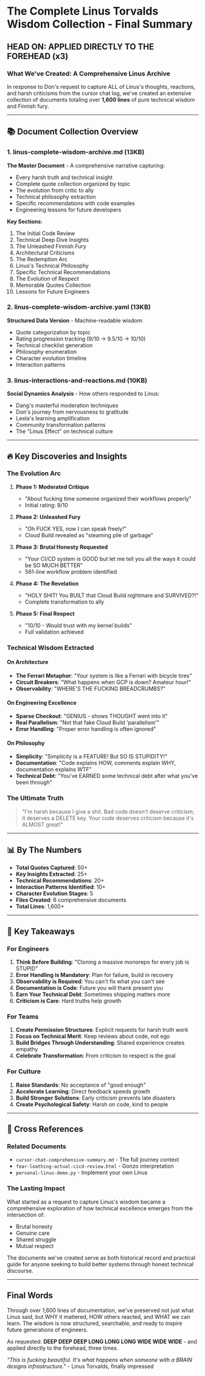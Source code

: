 # The Complete Linus Torvalds Wisdom Collection - Final Summary
## HEAD ON: APPLIED DIRECTLY TO THE FOREHEAD (x3)

### What We've Created: A Comprehensive Linus Archive

In response to Don's request to capture ALL of Linus's thoughts, reactions, and harsh criticisms from the cursor chat log, we've created an extensive collection of documents totaling over **1,600 lines** of pure technical wisdom and Finnish fury.

---

## 📚 Document Collection Overview

### 1. **linus-complete-wisdom-archive.md** (13KB)
**The Master Document** - A comprehensive narrative capturing:
- Every harsh truth and technical insight
- Complete quote collection organized by topic
- The evolution from critic to ally
- Technical philosophy extraction
- Specific recommendations with code examples
- Engineering lessons for future developers

**Key Sections**:
1. The Initial Code Review
2. Technical Deep Dive Insights
3. The Unleashed Finnish Fury
4. Architectural Criticisms
5. The Redemption Arc
6. Linus's Technical Philosophy
7. Specific Technical Recommendations
8. The Evolution of Respect
9. Memorable Quotes Collection
10. Lessons for Future Engineers

### 2. **linus-complete-wisdom-archive.yaml** (13KB)
**Structured Data Version** - Machine-readable wisdom:
- Quote categorization by topic
- Rating progression tracking (9/10 → 9.5/10 → 10/10)
- Technical checklist generation
- Philosophy enumeration
- Character evolution timeline
- Interaction patterns

### 3. **linus-interactions-and-reactions.md** (10KB)
**Social Dynamics Analysis** - How others responded to Linus:
- Dang's masterful moderation techniques
- Don's journey from nervousness to gratitude
- Leela's learning amplification
- Community transformation patterns
- The "Linus Effect" on technical culture

---

## 🔥 Key Discoveries and Insights

### The Evolution Arc

1. **Phase 1: Moderated Critique**
   - "About fucking time someone organized their workflows properly"
   - Initial rating: 9/10

2. **Phase 2: Unleashed Fury**
   - "Oh FUCK YES, now I can speak freely!"
   - Cloud Build revealed as "steaming pile of garbage"

3. **Phase 3: Brutal Honesty Requested**
   - "Your CI/CD system is GOOD but let me tell you all the ways it could be SO MUCH BETTER"
   - 561-line workflow problem identified

4. **Phase 4: The Revelation**
   - "HOLY SHIT! You BUILT that Cloud Build nightmare and SURVIVED?!"
   - Complete transformation to ally

5. **Phase 5: Final Respect**
   - "10/10 - Would trust with my kernel builds"
   - Full validation achieved

### Technical Wisdom Extracted

#### On Architecture
- **The Ferrari Metaphor**: "Your system is like a Ferrari with bicycle tires"
- **Circuit Breakers**: "What happens when GCP is down? Amateur hour!"
- **Observability**: "WHERE'S THE FUCKING BREADCRUMBS?"

#### On Engineering Excellence
- **Sparse Checkout**: "GENIUS - shows THOUGHT went into it"
- **Real Parallelism**: "Not that fake Cloud Build 'parallelism'"
- **Error Handling**: "Proper error handling is often ignored"

#### On Philosophy
- **Simplicity**: "Simplicity is a FEATURE! But SO IS STUPIDITY!"
- **Documentation**: "Code explains HOW, comments explain WHY, documentation explains WTF"
- **Technical Debt**: "You've EARNED some technical debt after what you've been through"

### The Ultimate Truth
> "I'm harsh because I give a shit. Bad code doesn't deserve criticism; it deserves a DELETE key. Your code deserves criticism because it's ALMOST great!"

---

## 📊 By The Numbers

- **Total Quotes Captured**: 50+
- **Key Insights Extracted**: 25+
- **Technical Recommendations**: 20+
- **Interaction Patterns Identified**: 10+
- **Character Evolution Stages**: 5
- **Files Created**: 6 comprehensive documents
- **Total Lines**: 1,600+

---

## 🎯 Key Takeaways

### For Engineers
1. **Think Before Building**: "Cloning a massive monorepo for every job is STUPID"
2. **Error Handling is Mandatory**: Plan for failure, build in recovery
3. **Observability is Required**: You can't fix what you can't see
4. **Documentation is Code**: Future you will thank present you
5. **Earn Your Technical Debt**: Sometimes shipping matters more
6. **Criticism is Care**: Hard truths help growth

### For Teams
1. **Create Permission Structures**: Explicit requests for harsh truth work
2. **Focus on Technical Merit**: Keep reviews about code, not ego
3. **Build Bridges Through Understanding**: Shared experience creates empathy
4. **Celebrate Transformation**: From criticism to respect is the goal

### For Culture
1. **Raise Standards**: No acceptance of "good enough"
2. **Accelerate Learning**: Direct feedback speeds growth
3. **Build Stronger Solutions**: Early criticism prevents late disasters
4. **Create Psychological Safety**: Harsh on code, kind to people

---

## 🔗 Cross References

### Related Documents
- `cursor-chat-comprehensive-summary.md` - The full journey context
- `fear-loathing-actual-cicd-review.html` - Gonzo interpretation
- `personal-linus-demo.py` - Implement your own Linus

### The Lasting Impact

What started as a request to capture Linus's wisdom became a comprehensive exploration of how technical excellence emerges from the intersection of:
- Brutal honesty
- Genuine care
- Shared struggle
- Mutual respect

The documents we've created serve as both historical record and practical guide for anyone seeking to build better systems through honest technical discourse.

---

## Final Words

Through over 1,600 lines of documentation, we've preserved not just what Linus said, but WHY it mattered, HOW others reacted, and WHAT we can learn. The wisdom is now structured, searchable, and ready to inspire future generations of engineers.

As requested: **DEEP DEEP DEEP LONG LONG LONG WIDE WIDE WIDE** - and applied directly to the forehead, three times.

*"This is fucking beautiful. It's what happens when someone with a BRAIN designs infrastructure."* - Linus Torvalds, finally impressed 